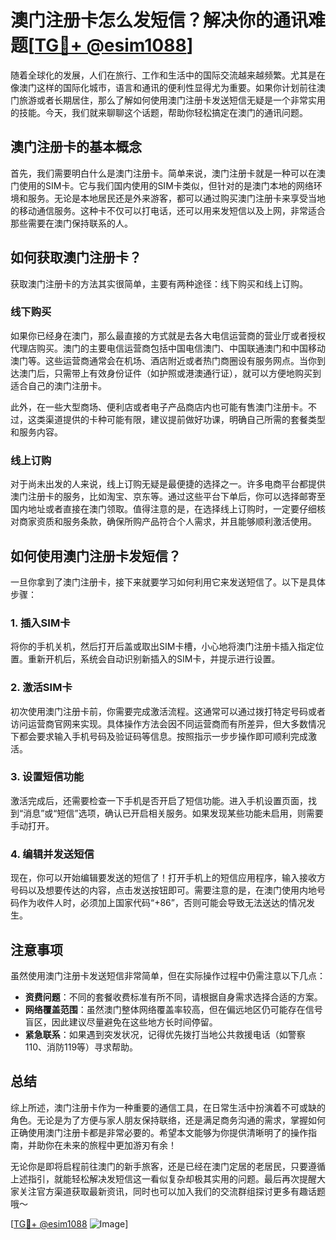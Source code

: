 # 澳门注册卡怎么发短信？解决你的通讯难题[[TG💪+ @esim1088](https://t.me/s/esim1088)]

随着全球化的发展，人们在旅行、工作和生活中的国际交流越来越频繁。尤其是在像澳门这样的国际化城市，语言和通讯的便利性显得尤为重要。如果你计划前往澳门旅游或者长期居住，那么了解如何使用澳门注册卡发送短信无疑是一个非常实用的技能。今天，我们就来聊聊这个话题，帮助你轻松搞定在澳门的通讯问题。

## 澳门注册卡的基本概念

首先，我们需要明白什么是澳门注册卡。简单来说，澳门注册卡就是一种可以在澳门使用的SIM卡。它与我们国内使用的SIM卡类似，但针对的是澳门本地的网络环境和服务。无论是本地居民还是外来游客，都可以通过购买澳门注册卡来享受当地的移动通信服务。这种卡不仅可以打电话，还可以用来发短信以及上网，非常适合那些需要在澳门保持联系的人。

## 如何获取澳门注册卡？

获取澳门注册卡的方法其实很简单，主要有两种途径：线下购买和线上订购。

### 线下购买

如果你已经身在澳门，那么最直接的方式就是去各大电信运营商的营业厅或者授权代理店购买。澳门的主要电信运营商包括中国电信澳门、中国联通澳门和中国移动澳门等。这些运营商通常会在机场、酒店附近或者热门商圈设有服务网点。当你到达澳门后，只需带上有效身份证件（如护照或港澳通行证），就可以方便地购买到适合自己的澳门注册卡。

此外，在一些大型商场、便利店或者电子产品商店内也可能有售澳门注册卡。不过，这类渠道提供的卡种可能有限，建议提前做好功课，明确自己所需的套餐类型和服务内容。

### 线上订购

对于尚未出发的人来说，线上订购无疑是最便捷的选择之一。许多电商平台都提供澳门注册卡的服务，比如淘宝、京东等。通过这些平台下单后，你可以选择邮寄至国内地址或者直接在澳门领取。值得注意的是，在选择线上订购时，一定要仔细核对商家资质和服务条款，确保所购产品符合个人需求，并且能够顺利激活使用。

## 如何使用澳门注册卡发短信？

一旦你拿到了澳门注册卡，接下来就要学习如何利用它来发送短信了。以下是具体步骤：

### 1. 插入SIM卡

将你的手机关机，然后打开后盖或取出SIM卡槽，小心地将澳门注册卡插入指定位置。重新开机后，系统会自动识别新插入的SIM卡，并提示进行设置。

### 2. 激活SIM卡

初次使用澳门注册卡前，你需要完成激活流程。这通常可以通过拨打特定号码或者访问运营商官网来实现。具体操作方法会因不同运营商而有所差异，但大多数情况下都会要求输入手机号码及验证码等信息。按照指示一步步操作即可顺利完成激活。

### 3. 设置短信功能

激活完成后，还需要检查一下手机是否开启了短信功能。进入手机设置页面，找到“消息”或“短信”选项，确认已开启相关服务。如果发现某些功能未启用，则需要手动打开。

### 4. 编辑并发送短信

现在，你可以开始编辑要发送的短信了！打开手机上的短信应用程序，输入接收方号码以及想要传达的内容，点击发送按钮即可。需要注意的是，在澳门使用内地号码作为收件人时，必须加上国家代码“+86”，否则可能会导致无法送达的情况发生。

## 注意事项

虽然使用澳门注册卡发送短信非常简单，但在实际操作过程中仍需注意以下几点：

- **资费问题**：不同的套餐收费标准有所不同，请根据自身需求选择合适的方案。
- **网络覆盖范围**：虽然澳门整体网络覆盖率较高，但在偏远地区仍可能存在信号盲区，因此建议尽量避免在这些地方长时间停留。
- **紧急联系**：如果遇到突发状况，记得优先拨打当地公共救援电话（如警察110、消防119等）寻求帮助。

## 总结

综上所述，澳门注册卡作为一种重要的通信工具，在日常生活中扮演着不可或缺的角色。无论是为了方便与家人朋友保持联络，还是满足商务沟通的需求，掌握如何正确使用澳门注册卡都是非常必要的。希望本文能够为你提供清晰明了的操作指南，并助你在未来的旅程中更加游刃有余！

无论你是即将启程前往澳门的新手旅客，还是已经在澳门定居的老居民，只要遵循上述指引，就能轻松解决发短信这一看似复杂却极其实用的问题。最后再次提醒大家关注官方渠道获取最新资讯，同时也可以加入我们的交流群组探讨更多有趣话题哦～

[[TG💪+ @esim1088](https://t.me/s/esim1088) ![Image](https://i.postimg.cc/4NQfJmqS/Snipaste-2025-05-13-00-14-12.png)]